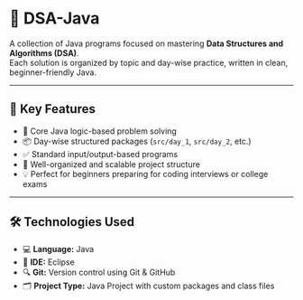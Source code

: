 # 📘 DSA-Java

A collection of Java programs focused on mastering **Data Structures and Algorithms (DSA)**.  
Each solution is organized by topic and day-wise practice, written in clean, beginner-friendly Java.

---

## 🧠 Key Features

- 🚀 Core Java logic-based problem solving  
- 📦 Day-wise structured packages (`src/day_1`, `src/day_2`, etc.)  
- ✅ Standard input/output-based programs  
- 📁 Well-organized and scalable project structure  
- 💡 Perfect for beginners preparing for coding interviews or college exams  

---

## 🛠️ Technologies Used

- 💻 **Language:** Java  
- 🧪 **IDE:** Eclipse   
- 🔍 **Git:** Version control using Git & GitHub  
- 🗂️ **Project Type:** Java Project with custom packages and class files  
